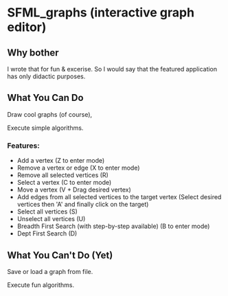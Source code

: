 # SFML_graphs (interactive graph editor)
## Why bother
I wrote that for fun & excerise. So I would say that the featured application has only didactic purposes.
## What You Can Do
Draw cool graphs (of course),

Execute simple algorithms.
### Features:
- Add a vertex (Z to enter mode)
- Remove a vertex or edge (X to enter mode)
- Remove all selected vertices (R)
- Select a vertex (C to enter mode)
- Move a vertex (V + Drag desired vertex)
- Add edges from all selected vertices to the target vertex (Select desired vertices then 'A' and finally click on the target)
- Select all vertices (S)
- Unselect all vertices (U)
- Breadth First Search (with step-by-step available) (B to enter mode) 
- Dept First Search (D)
## What You Can't Do (Yet)
Save or load a graph from file.

Execute fun algorithms.
